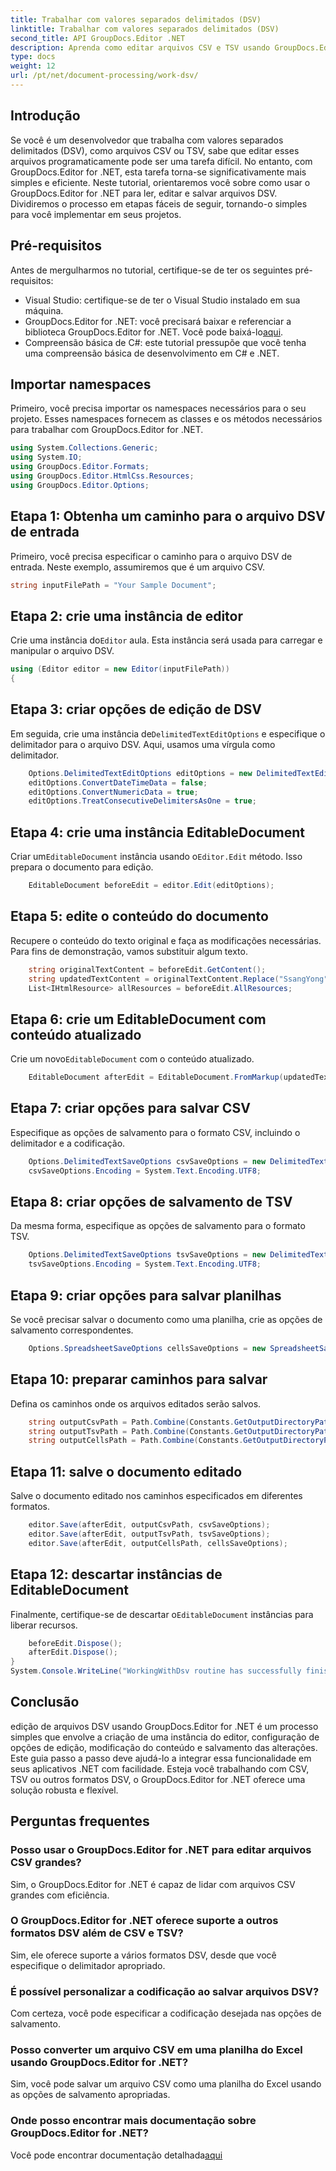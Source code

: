 ```yaml
---
title: Trabalhar com valores separados delimitados (DSV)
linktitle: Trabalhar com valores separados delimitados (DSV)
second_title: API GroupDocs.Editor .NET
description: Aprenda como editar arquivos CSV e TSV usando GroupDocs.Editor for .NET com este guia passo a passo. Melhore seus projetos .NET sem esforço.
type: docs
weight: 12
url: /pt/net/document-processing/work-dsv/
---
```

## Introdução
Se você é um desenvolvedor que trabalha com valores separados delimitados (DSV), como arquivos CSV ou TSV, sabe que editar esses arquivos programaticamente pode ser uma tarefa difícil. No entanto, com GroupDocs.Editor for .NET, esta tarefa torna-se significativamente mais simples e eficiente. Neste tutorial, orientaremos você sobre como usar o GroupDocs.Editor for .NET para ler, editar e salvar arquivos DSV. Dividiremos o processo em etapas fáceis de seguir, tornando-o simples para você implementar em seus projetos.
## Pré-requisitos
Antes de mergulharmos no tutorial, certifique-se de ter os seguintes pré-requisitos:
- Visual Studio: certifique-se de ter o Visual Studio instalado em sua máquina.
-  GroupDocs.Editor for .NET: você precisará baixar e referenciar a biblioteca GroupDocs.Editor for .NET. Você pode baixá-lo[aqui](https://releases.groupdocs.com/editor/net/).
- Compreensão básica de C#: este tutorial pressupõe que você tenha uma compreensão básica de desenvolvimento em C# e .NET.
## Importar namespaces
Primeiro, você precisa importar os namespaces necessários para o seu projeto. Esses namespaces fornecem as classes e os métodos necessários para trabalhar com GroupDocs.Editor for .NET.
```csharp
using System.Collections.Generic;
using System.IO;
using GroupDocs.Editor.Formats;
using GroupDocs.Editor.HtmlCss.Resources;
using GroupDocs.Editor.Options;
```

## Etapa 1: Obtenha um caminho para o arquivo DSV de entrada
Primeiro, você precisa especificar o caminho para o arquivo DSV de entrada. Neste exemplo, assumiremos que é um arquivo CSV.
```csharp
string inputFilePath = "Your Sample Document";
```
## Etapa 2: crie uma instância de editor
 Crie uma instância do`Editor` aula. Esta instância será usada para carregar e manipular o arquivo DSV.
```csharp
using (Editor editor = new Editor(inputFilePath))
{
```
## Etapa 3: criar opções de edição de DSV
 Em seguida, crie uma instância de`DelimitedTextEditOptions` e especifique o delimitador para o arquivo DSV. Aqui, usamos uma vírgula como delimitador.
```csharp
    Options.DelimitedTextEditOptions editOptions = new DelimitedTextEditOptions(",");
    editOptions.ConvertDateTimeData = false;
    editOptions.ConvertNumericData = true;
    editOptions.TreatConsecutiveDelimitersAsOne = true;
```
## Etapa 4: crie uma instância EditableDocument
 Criar um`EditableDocument` instância usando o`Editor.Edit` método. Isso prepara o documento para edição.
```csharp
    EditableDocument beforeEdit = editor.Edit(editOptions);
```
## Etapa 5: edite o conteúdo do documento
Recupere o conteúdo do texto original e faça as modificações necessárias. Para fins de demonstração, vamos substituir algum texto.
```csharp
    string originalTextContent = beforeEdit.GetContent();
    string updatedTextContent = originalTextContent.Replace("SsangYong", "Chevrolet").Replace("Kyron", "Camaro");
    List<IHtmlResource> allResources = beforeEdit.AllResources;
```
## Etapa 6: crie um EditableDocument com conteúdo atualizado
 Crie um novo`EditableDocument` com o conteúdo atualizado.
```csharp
    EditableDocument afterEdit = EditableDocument.FromMarkup(updatedTextContent, allResources);
```
## Etapa 7: criar opções para salvar CSV
Especifique as opções de salvamento para o formato CSV, incluindo o delimitador e a codificação.
```csharp
    Options.DelimitedTextSaveOptions csvSaveOptions = new DelimitedTextSaveOptions(",");
    csvSaveOptions.Encoding = System.Text.Encoding.UTF8;
```
## Etapa 8: criar opções de salvamento de TSV
Da mesma forma, especifique as opções de salvamento para o formato TSV.
```csharp
    Options.DelimitedTextSaveOptions tsvSaveOptions = new DelimitedTextSaveOptions("\t");
    tsvSaveOptions.Encoding = System.Text.Encoding.UTF8;
```
## Etapa 9: criar opções para salvar planilhas
Se você precisar salvar o documento como uma planilha, crie as opções de salvamento correspondentes.
```csharp
    Options.SpreadsheetSaveOptions cellsSaveOptions = new SpreadsheetSaveOptions(SpreadsheetFormats.Xlsm);
```
## Etapa 10: preparar caminhos para salvar
Defina os caminhos onde os arquivos editados serão salvos.
```csharp
    string outputCsvPath = Path.Combine(Constants.GetOutputDirectoryPath(inputFilePath), Path.GetFileNameWithoutExtension(inputFilePath) + ".csv");
    string outputTsvPath = Path.Combine(Constants.GetOutputDirectoryPath(inputFilePath), Path.GetFileNameWithoutExtension(inputFilePath) + ".tsv");
    string outputCellsPath = Path.Combine(Constants.GetOutputDirectoryPath(inputFilePath), Path.GetFileNameWithoutExtension(inputFilePath) + ".xlsm");
```
## Etapa 11: salve o documento editado
Salve o documento editado nos caminhos especificados em diferentes formatos.
```csharp
    editor.Save(afterEdit, outputCsvPath, csvSaveOptions);
    editor.Save(afterEdit, outputTsvPath, tsvSaveOptions);
    editor.Save(afterEdit, outputCellsPath, cellsSaveOptions);
```
## Etapa 12: descartar instâncias de EditableDocument
 Finalmente, certifique-se de descartar o`EditableDocument` instâncias para liberar recursos.
```csharp
    beforeEdit.Dispose();
    afterEdit.Dispose();
}
System.Console.WriteLine("WorkingWithDsv routine has successfully finished");
```
## Conclusão
edição de arquivos DSV usando GroupDocs.Editor for .NET é um processo simples que envolve a criação de uma instância do editor, configuração de opções de edição, modificação do conteúdo e salvamento das alterações. Este guia passo a passo deve ajudá-lo a integrar essa funcionalidade em seus aplicativos .NET com facilidade. Esteja você trabalhando com CSV, TSV ou outros formatos DSV, o GroupDocs.Editor for .NET oferece uma solução robusta e flexível.
## Perguntas frequentes
### Posso usar o GroupDocs.Editor for .NET para editar arquivos CSV grandes?
Sim, o GroupDocs.Editor for .NET é capaz de lidar com arquivos CSV grandes com eficiência.
### O GroupDocs.Editor for .NET oferece suporte a outros formatos DSV além de CSV e TSV?
Sim, ele oferece suporte a vários formatos DSV, desde que você especifique o delimitador apropriado.
### É possível personalizar a codificação ao salvar arquivos DSV?
Com certeza, você pode especificar a codificação desejada nas opções de salvamento.
### Posso converter um arquivo CSV em uma planilha do Excel usando GroupDocs.Editor for .NET?
Sim, você pode salvar um arquivo CSV como uma planilha do Excel usando as opções de salvamento apropriadas.
### Onde posso encontrar mais documentação sobre GroupDocs.Editor for .NET?
 Você pode encontrar documentação detalhada[aqui](https://reference.groupdocs.com/editor/net/)